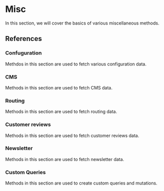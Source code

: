 # Misc
In this section, we will cover the basics of various miscellaneous methods.

## References

### Confuguration
Methdos in this section are used to fetch various configuration data.

<!-- | Method                                                             | Description                      |
|--------------------------------------------------------------------|----------------------------------|
| [availableStores](../reference/api/magento-sdk.availableStores.md) | Method to fetch available stores |
| [countries](../reference/api/magento-sdk.countries.md)             | Method to fetch available countries |
| [currency](../reference/api/magento-sdk.currency.md)               | Method to fetch available currency |
| [storeConfig](../reference/api/magento-sdk.storeConfig.md)            | Method to fetch available storeConfig | -->

### CMS
Methods in this section are used to fetch CMS data.

<!-- | Method                                                             | Description                      |
|--------------------------------------------------------------------|----------------------------------|
| [cmsBlocks](../reference/api/magento-sdk.cmsBlocks.md) | Method to fetch cms blocks |
| [cmsPage](../reference/api/magento-sdk.cmsPage.md)             | Method to fetch cms page | -->

### Routing
Methods in this section are used to fetch routing data.

<!-- | Method                                       | Description                       |
|----------------------------------------------|-----------------------------------|
| [route](../reference/api/magento-sdk.route.md) | Method to fetch route object data | -->

### Customer reviews
Methods in this section are used to fetch customer reviews data.

<!-- | Method                                                                                       | Description                                 |
|----------------------------------------------------------------------------------------------|---------------------------------------------|
| [createProductReview](../reference/api/magento-sdk.createProductReview.md)                   | Method to create product review             |
| [productReview](../reference/api/magento-sdk.productReview.md)                               | Method to fetch product review              |
| [reviews](../reference/api/magento-sdk.reviews.md)                                     | Method to fetch reviews created by customer |
| [productReviewRatingsMetadata](../reference/api/magento-sdk.productReviewRatingsMetadata.md) | Method to fetch product reviews metadata    | -->

### Newsletter
Methods in this section are used to fetch newsletter data.

<!-- | Method                                                                              | Description                              |
|-------------------------------------------------------------------------------------|------------------------------------------|
| [subscribeEmailToNewsletter](../reference/api/magento-sdk.subscribeEmailToNewsletter.md) | Method to subscribe to newsletter          | -->

### Custom Queries
Methods in this section are used to create custom queries and mutations.

<!-- | Method                                                     | Description                        |
|------------------------------------------------------------|------------------------------------|
| [customQuery](../reference/api/magento-sdk.customQuery.md) | Method to create a custom query    |
| [customMutation](../reference/api/magento-sdk.customMutation.md) | Method to create a custom mutation |

 -->

